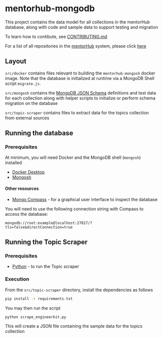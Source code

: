 # mentorhub-mongodb

This project contains the data model for all collections in the mentorHub database, along with code and sample data to support testing and migration

To learn how to contibute, see [CONTRIBUTING.md](CONTRIBUTING.md)

For a list of all repositories in the [mentorHub](https://github.com/agile-learning-institute/mentorhub/tree/main) system, please click [here](https://github.com/orgs/agile-learning-institute/repositories?q=mentorHub-&type=all&sort=name)

## Layout

`src/docker` contains files relevant to building the `mentorhub-mongosh` docker image. Note that the database is initialized at runtime via a MongoDB Shell script `migrate.js`.

`src/mongosh` contains the [MongoDB JSON Schema](https://www.mongodb.com/docs/manual/reference/operator/query/jsonSchema/#json-schema) definitions and test data for each collection along with helper scripts to initialize or perform schema migration on the database

`src/topic-scraper` contains files to extract data for the topics collection from external sources

## Running the database

### Prerequisites

At minimum, you will need Docker and the MongoDB shell (`mongosh`) installed

- [Docker Desktop](https://www.docker.com/products/docker-desktop/)
- [Mongosh](https://www.mongodb.com/docs/mongodb-shell/install/)

#### Other resources

- [Mongo Compass](https://www.mongodb.com/try/download/compass) - for a graphical user interface to inspect the database

You will need to use the following connection string with Compass to access the database:

```
mongodb://root:example@localhost:27017/?tls=false&directConnection=true
```

## Running the Topic Scraper

### Prerequisites

- [Python](https://www.python.org/downloads/) - to run the Topic scraper

### Execution

From the `src/topic-scraper` directory, install the dependencies as follows

```bash
pip install -r requirements.txt
```

You may then run the script

```bash
python scrape_engineerkit.py
```

This will create a JSON file containing the sample data for the topics collection

